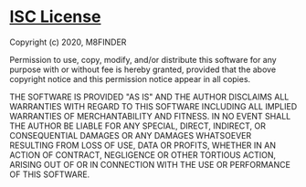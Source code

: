 # [ISC License](https://spdx.org/licenses/ISC)

Copyright (c) 2020, M8FINDER

Permission to use, copy, modify, and/or distribute this software for any purpose with or
without fee is hereby granted, provided that the above copyright notice and this
permission notice appear in all copies.

THE SOFTWARE IS PROVIDED "AS IS" AND THE AUTHOR DISCLAIMS ALL WARRANTIES WITH REGARD TO
THIS SOFTWARE INCLUDING ALL IMPLIED WARRANTIES OF MERCHANTABILITY AND FITNESS. IN NO EVENT
SHALL THE AUTHOR BE LIABLE FOR ANY SPECIAL, DIRECT, INDIRECT, OR CONSEQUENTIAL DAMAGES OR
ANY DAMAGES WHATSOEVER RESULTING FROM LOSS OF USE, DATA OR PROFITS, WHETHER IN AN ACTION
OF CONTRACT, NEGLIGENCE OR OTHER TORTIOUS ACTION, ARISING OUT OF OR IN CONNECTION WITH THE
USE OR PERFORMANCE OF THIS SOFTWARE.
